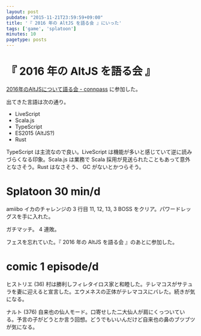 ```yaml
---
layout: post
pubdate: "2015-11-21T23:59:59+09:00"
title: '『 2016 年の AltJS を語る会 』にいった'
tags: ['game', 'splatoon']
minutes: 10
pagetype: posts
---
```

# 『 2016 年の AltJS を語る会 』

[2016年のAltJSについて語る会 - connpass](http://kfug.connpass.com/event/21062/) に参加した。

出てきた言語は次の通り。

- LiveScript
- Scala.js
- TypeScript
- ES2015 (AltJS?)
- Rust

TypeScript は主流なので良い。LiveScript は機能が多いと感じていて逆に読みづらくなる印象。Scala.js は業務で Scala 採用が見送られたこともあって意外となさそう。Rust はなさそう、 GC がないとかつらそう。

# Splatoon 30 min/d

amiibo イカのチャレンジの 3 行目 11, 12, 13, 3 BOSS をクリア。パワードレッグスを手に入れた。

ガチマッチ。 4 連敗。

フェスを忘れていた。『 2016 年の AltJS を語る会 』のあとに参加した。

# comic 1 episode/d

ヒストリエ (36) 村は勝利しフィレタイロス家と和睦した。テレマコスがサテュラを妻に迎えると宣言した。エウメネスの正体がテレマコスにバレた。続きが気になる。

ナルト (376) 自来也の仙人モード。口寄せした二大仙人が肩にくっついている。予言の子がどうとか言う回想。どうでもいいんだけど自来也の鼻のブツブツが気になる。
